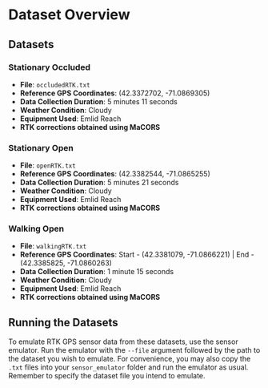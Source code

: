 # Dataset Overview

## Datasets

### Stationary Occluded

- **File**: `occludedRTK.txt`
- **Reference GPS Coordinates**: (42.3372702, -71.0869305)
- **Data Collection Duration**: 5 minutes 11 seconds
- **Weather Condition**: Cloudy
- **Equipment Used**: Emlid Reach
- **RTK corrections obtained using MaCORS**

### Stationary Open

- **File**: `openRTK.txt`
- **Reference GPS Coordinates**: (42.3382544, -71.0865255)
- **Data Collection Duration**: 5 minutes 21 seconds
- **Weather Condition**: Cloudy
- **Equipment Used**: Emlid Reach
- **RTK corrections obtained using MaCORS**

### Walking Open

- **File**: `walkingRTK.txt`
- **Reference GPS Coordinates**: Start - (42.3381079, -71.0866221) | End - (42.3385825, -71.0860263)
- **Data Collection Duration**: 1 minute 15 seconds
- **Weather Condition**: Cloudy
- **Equipment Used**: Emlid Reach
- **RTK corrections obtained using MaCORS**

## Running the Datasets

To emulate RTK GPS sensor data from these datasets, use the sensor emulator. Run the emulator with the `--file` argument followed by the path to the dataset you wish to emulate. For convenience, you may also copy the `.txt` files into your `sensor_emulator` folder and run the emulator as usual. Remember to specify the dataset file you intend to emulate.



